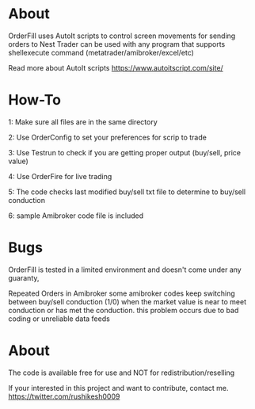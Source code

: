 # About
OrderFill uses AutoIt scripts to control screen movements for sending orders to Nest Trader
can be used with any program that supports shellexecute  command (metatrader/amibroker/excel/etc)

Read more about AutoIt scripts
https://www.autoitscript.com/site/ 

# How-To

1: Make sure all files are in the same directory  

2: Use OrderConfig to set your preferences for scrip to trade

3: Use Testrun to check if you are getting proper output (buy/sell, price value)

4: Use OrderFire for live trading 

5: The code checks last modified buy/sell txt file to determine to buy/sell conduction

6: sample Amibroker code file is included



# Bugs

OrderFill is tested in a limited environment and doesn't come under any guaranty,


Repeated Orders in Amibroker
some amibroker codes keep switching between buy/sell conduction (1/0) when the market value is near to meet conduction or has met the conduction. this problem occurs due to bad coding or unreliable data feeds 


# About

The code is available free for use and NOT for redistribution/reselling

If your interested in this project and want to contribute, contact me. 
https://twitter.com/rushikesh0009
